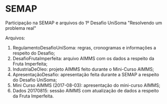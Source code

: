 # SEMAP

Participação na SEMAP e arquivos do 1º Desafio UniSoma "Resolvendo um problema real"

Arquivos:

1. RegulamentoDesafioUniSoma: regras, cronogramas e informações a respeito do Desafio;
2. DesafioFrutaImperfeita: arquivo AIMMS com os dados a respeito da Fruta Imperfeita;
3. IndustriaDeOleo: projeto AIMMS feito durante o Mini-Curso AIMMS;
4. ApresentaçãoDesafio: apresentação feita durante a SEMAP a respeito do Desafio UniSoma;
5. Mini Curso AIMMS (2017-08-03): apresentação do mini-curso AIMMS;
6. Dados 20170815: sessão AIMMS com atualização de dados a respeito da Fruta Imperfeita.

